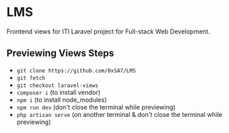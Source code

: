 # LMS
Frontend views for ITI Laravel project for Full-stack Web Development.

## Previewing Views Steps
- `git clone https://github.com/0xSA7/LMS`
- `git fetch`
- `git checkout laravel-views`
- `composer i` (to install vendor)
- `npm i` (to install node_modules)
- `npm run dev` (don't close the terminal while previewing)
- `php artisan serve` (on another terminal & don't close the terminal while previewing)